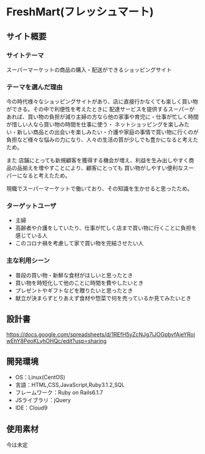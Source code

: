 # FreshMart(フレッシュマート)

## サイト概要
### サイトテーマ
スーパーマーケットの商品の購入・配送ができるショッピングサイト

### テーマを選んだ理由
今の時代様々なショッピングサイトがあり、店に直接行かなくても楽しく買い物ができる。その中で利便性を考えたときに
配達サービスを提供するスーパーがあれば、買い物の負担が減り主婦の方なら他の家事や育児に・仕事が忙しく時間が惜しい人なら買い物の時間を仕事に使う・
ネットショッピングを楽しみたい・新しい商品との出会いを楽しみたい・介護や家庭の事情で買い物に行くのが負担など様々な悩みの力になり、人々の生活の質が少しでも豊かになると考えたため。

また 店舗にとっても新規顧客を獲得する機会が増え、利益を生み出しやすく商品の品揃えを増やすことにより、顧客にとっても
買い物がしやすい便利なスーパーになると考えたため。

現職でスーパーマーケットで働いており、その知識を生かせると思ったため。

### ターゲットユーザ
- 主婦
- 高齢者や介護をしていたり、仕事が忙しく店まで買い物に行くことに負担を感じている人
- このコロナ禍を考慮して家で買い物を完結させたい人

### 主な利用シーン
- 普段の買い物・新鮮な食材がほしいと思ったとき
- 買い物を時短化して他のことに時間を費やしたいとき
- プレゼントやギフトなどを贈りたいと思ったとき
- 献立が決まらずとりあえず食材や惣菜で何を売っているか見てみたいとき

## 設計書
https://docs.google.com/spreadsheets/d/1REfH5yZcNJg7iJOGpbvfAjeYRojwEhY8PeoKLyhOHQc/edit?usp=sharing

## 開発環境
- OS：Linux(CentOS)
- 言語：HTML,CSS,JavaScript,Ruby3.1.2,SQL
- フレームワーク：Ruby on Rails6.1.7
- JSライブラリ：jQuery
- IDE：Cloud9

## 使用素材
今は未定